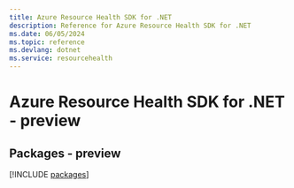 ```yaml
---
title: Azure Resource Health SDK for .NET
description: Reference for Azure Resource Health SDK for .NET
ms.date: 06/05/2024
ms.topic: reference
ms.devlang: dotnet
ms.service: resourcehealth
---
```

# Azure Resource Health SDK for .NET - preview
## Packages - preview
[!INCLUDE [packages](resource-health-index.md)]